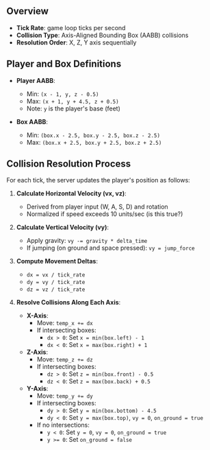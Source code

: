 ## Overview

- **Tick Rate**: game loop ticks per second
- **Collision Type**: Axis-Aligned Bounding Box (AABB) collisions
- **Resolution Order**: X, Z, Y axis sequentially

## Player and Box Definitions

- **Player AABB**:
  - Min: `(x - 1, y, z - 0.5)`
  - Max: `(x + 1, y + 4.5, z + 0.5)`
  - Note: `y` is the player's base (feet)

- **Box AABB**:
  - Min: `(box.x - 2.5, box.y - 2.5, box.z - 2.5)`
  - Max: `(box.x + 2.5, box.y + 2.5, box.z + 2.5)`

## Collision Resolution Process

For each tick, the server updates the player's position as follows:

1. **Calculate Horizontal Velocity (vx, vz)**:
   - Derived from player input (W, A, S, D) and rotation
   - Normalized if speed exceeds 10 units/sec (is this true?)

2. **Calculate Vertical Velocity (vy)**:
   - Apply gravity: `vy -= gravity * delta_time`
   - If jumping (on ground and space pressed): `vy = jump_force`

3. **Compute Movement Deltas**:
   - `dx = vx / tick_rate`
   - `dy = vy / tick_rate`
   - `dz = vz / tick_rate`

4. **Resolve Collisions Along Each Axis**:
   - **X-Axis**:
     - Move: `temp_x += dx`
     - If intersecting boxes:
       - `dx > 0`: Set `x = min(box.left) - 1`
       - `dx < 0`: Set `x = max(box.right) + 1`
   - **Z-Axis**:
     - Move: `temp_z += dz`
     - If intersecting boxes:
       - `dz > 0`: Set `z = min(box.front) - 0.5`
       - `dz < 0`: Set `z = max(box.back) + 0.5`
   - **Y-Axis**:
     - Move: `temp_y += dy`
     - If intersecting boxes:
       - `dy > 0`: Set `y = min(box.bottom) - 4.5`
       - `dy < 0`: Set `y = max(box.top)`, `vy = 0`, `on_ground = true`
     - If no intersections:
       - `y < 0`: Set `y = 0`, `vy = 0`, `on_ground = true`
       - `y >= 0`: Set `on_ground = false`